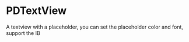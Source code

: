 # PDTextView

A textview with a placeholder, you can set the placeholder color and font, support the IB

